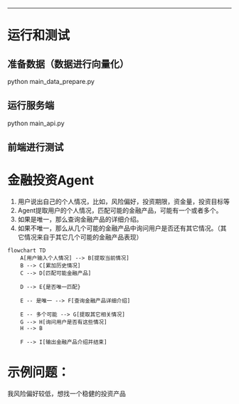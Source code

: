 ---

# 运行和测试
## 准备数据（数据进行向量化）
python main_data_prepare.py

## 运行服务端
python main_api.py

## 前端进行测试


# 金融投资Agent
1. 用户说出自己的个人情况，比如，风险偏好，投资期限，资金量，投资目标等
2. Agent提取用户的个人情况，匹配可能的金融产品，可能有一个或者多个。
3. 如果是唯一，那么查询金融产品的详细介绍。
4. 如果不唯一，那么从几个可能的金融产品中询问用户是否还有其它情况。（其它情况来自于其它几个可能的金融产品表现）

```mermaid
flowchart TD
    A[用户输入个人情况] --> B[提取当前情况]
    B --> C[累加历史情况]
    C --> D[匹配可能金融产品]

    D --> E{是否唯一匹配}
    
    E -- 是唯一 --> F[查询金融产品详细介绍]
    
    E -- 多个可能 --> G[提取其它相关情况]
    G --> H[询问用户是否有这些情况]
    H --> B

    F --> I[输出金融产品介绍并结束]
```

# 示例问题：
我风险偏好较低，想找一个稳健的投资产品